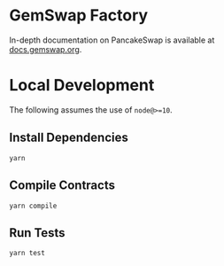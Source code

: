 # GemSwap Factory

In-depth documentation on PancakeSwap is available at [docs.gemswap.org](https://docs.gemswap.org/).

# Local Development

The following assumes the use of `node@>=10`.

## Install Dependencies

`yarn`

## Compile Contracts

`yarn compile`

## Run Tests

`yarn test`
